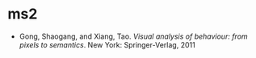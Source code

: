 # ms2

- Gong, Shaogang, and Xiang, Tao. *Visual analysis of behaviour: from pixels to semantics*. New York: Springer-Verlag, 2011